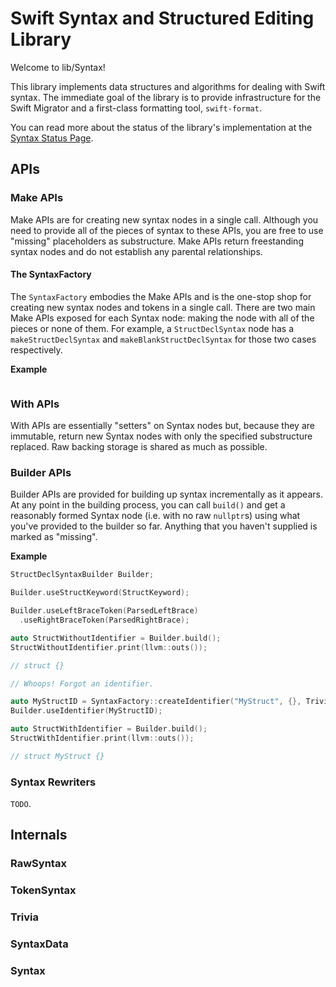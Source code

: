 # Swift Syntax and Structured Editing Library

Welcome to lib/Syntax!

This library implements data structures and algorithms for dealing
with Swift syntax. The immediate goal of the library is to provide
infrastructure for the Swift Migrator and a first-class formatting
tool, `swift-format`.

You can read more about the status of the library's implementation at the
[Syntax Status Page](Status.md).

## APIs

### Make APIs

Make APIs are for creating new syntax nodes in a single call. Although you need
to provide all of the pieces of syntax to these APIs, you are free to use
"missing" placeholders as substructure. Make APIs return freestanding syntax
nodes and do not establish any parental relationships.

#### The SyntaxFactory

The `SyntaxFactory` embodies the Make APIs and is the one-stop shop for creating
new syntax nodes and tokens in a single call. There are two main Make APIs
exposed for each Syntax node: making the node with all of the pieces or none of
them. For example, a `StructDeclSyntax` node has a `makeStructDeclSyntax` and
`makeBlankStructDeclSyntax` for those two cases respectively.

**Example**

```c++
```

### With APIs

With APIs are essentially "setters" on Syntax nodes but, because they are
immutable, return new Syntax nodes with only the specified substructure
replaced. Raw backing storage is shared as much as possible.

### Builder APIs

Builder APIs are provided for building up syntax incrementally as it appears. At
any point in the building process, you can call `build()` and get a reasonably
formed Syntax node (i.e. with no raw `nullptr`s) using what you've provided to
the builder so far. Anything that you haven't supplied is marked as "missing".

**Example**

```c++
StructDeclSyntaxBuilder Builder;

Builder.useStructKeyword(StructKeyword);

Builder.useLeftBraceToken(ParsedLeftBrace)
  .useRightBraceToken(ParsedRightBrace);

auto StructWithoutIdentifier = Builder.build();
StructWithoutIdentifier.print(llvm::outs());

// struct {}

// Whoops! Forgot an identifier.

auto MyStructID = SyntaxFactory::createIdentifier("MyStruct", {}, Trivia::spaces(1));
Builder.useIdentifier(MyStructID);

auto StructWithIdentifier = Builder.build();
StructWithIdentifier.print(llvm::outs());

// struct MyStruct {}

```

### Syntax Rewriters

`TODO`.

## Internals

### RawSyntax

### TokenSyntax

### Trivia

### SyntaxData

### Syntax
